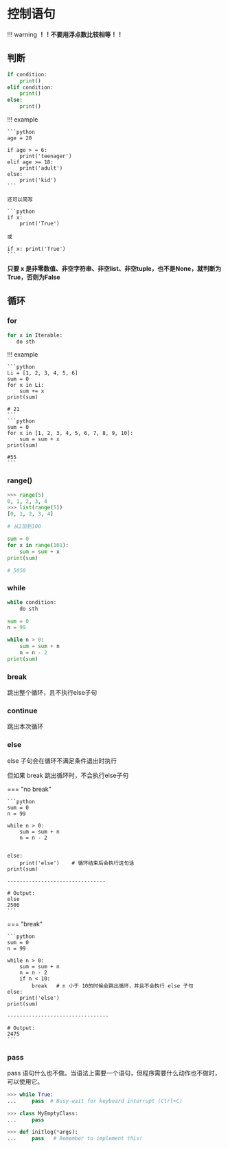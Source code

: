 # 控制语句

!!! warning
    **！！不要用浮点数比较相等！！**


## 判断

```python
if condition:
    print()
elif condition:
    print()
else:
    print()
```

!!! example

    ```python
    age = 20

    if age > = 6:
        print('teenager')
    elif age >= 18:
        print('adult')
    else:
        print('kid')
    ```

    还可以简写

    ```python
    if x:
        print('True')

    或

    if x: print('True')
    ```

**只要 x 是非零数值、非空字符串、非空list、非空tuple，也不是None，就判断为True，否则为False**

## 循环

### for
```python
for x in Iterable:
   do sth
```

!!! example

    ```python
    Li = [1, 2, 3, 4, 5, 6]
    sum = 0
    for x in Li:
        sum += x
    print(sum)

    # 21
    ```
    ```python
    sum = 0
    for x in [1, 2, 3, 4, 5, 6, 7, 8, 9, 10]:
        sum = sum + x
    print(sum)

    #55
    ```


### range()

```python
>>> range(5)
0, 1, 2, 3, 4
>>> list(range(5))
[0, 1, 2, 3, 4]
```

```python
# 从1加到100

sum = 0
for x in range(101):
    sum = sum + x
print(sum)

# 5050
```

### while

```python
while condition:
    do sth
```

```python
sum = 0
n = 99

while n > 0:
    sum = sum + n
    n = n - 2
print(sum)
```

### break

跳出整个循环，且不执行else子句

### continue

跳出本次循环

### else

else 子句会在循环不满足条件退出时执行

但如果 break 跳出循环时，不会执行else子句

=== "no break"

    ```python
    sum = 0
    n = 99

    while n > 0:
        sum = sum + n
        n = n - 2


    else:
        print('else')    # 循环结束后会执行这句话
    print(sum)

    --------------------------------

    # Output:
    else
    2500
    ```
=== "break"

    ```python
    sum = 0
    n = 99

    while n > 0:
        sum = sum + n
        n = n - 2
        if n < 10:
            break   # n 小于 10的时候会跳出循环，并且不会执行 else 子句
    else:
        print('else')
    print(sum)

    ---------------------------------

    # Output:
    2475
    ```

### pass

pass 语句什么也不做。当语法上需要一个语句，但程序需要什么动作也不做时，可以使用它。

```python
>>> while True:
...     pass  # Busy-wait for keyboard interrupt (Ctrl+C)

>>> class MyEmptyClass:
...     pass

>>> def initlog(*args):
...     pass   # Remember to implement this!
```
